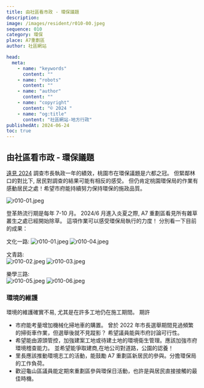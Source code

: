 ```yaml
---
title: 由社區看市政 - 環保議題
description:
image: /images/resident/r010-00.jpeg
sequence: 010
category: 環保
place: A7重劃區
author: 社區網站

head:
  meta:
    - name: "keywords"
      content: ""
    - name: "robots"
      content: ""
    - name: "author"
      content: ""
    - name: "copyright"
      content: "© 2024 "
    - name: "og:title"
      content: "社區網站-地方行政"
publishedAt: 2024-06-24
toc: true
---
```


## 由社區看市政 - 環保議題

<a href="https://www.gvm.com.tw/article/113001">遠見 2024</a> 調查市長執政一年的績效，桃園市在環保議題是六都之冠。 但緊鄰林口的對比下, 居民對調查的結果可能有相反的感受。 但仍肯定桃園環保局的作業有感動居民之處！希望市府能持續努力保持環保的施政品質。

![r010-01.jpeg](/images/resident/r010-00.jpeg)

登革熱流行期是每年 7-10 月。 2024/6 月進入炎夏之際, A7 重劃區看見所有雜草叢生之處已經開始除草。 這項作業可以感受環保局執行的力度！ 分別看一下目前的成果：

文化一路:
![r010-01.jpeg](/images/resident/r010-01.jpeg)
![r010-04.jpeg](/images/resident/r010-04.jpeg)

文青路:  
![r010-02.jpeg](/images/resident/r010-02.jpeg)
![r010-03.jpeg](/images/resident/r010-03.jpeg)

樂學三路:  
![r010-05.jpeg](/images/resident/r010-05.jpeg)
![r010-06.jpeg](/images/resident/r010-06.jpeg)

### 環境的維護

環境的維護確實不易, 尤其是在許多工地仍在施工期間。 期許

- 市府能考量增加機械化掃地車的購置。 曾於 2022 年市長選舉期間見過頻繁的掃街車作業，但選舉後就不見蹤影？ 希望議員能與市府討論可行性。
- 希望能由源頭管控，加強建案工地或待建土地的環境衛生管理。應該加強市府環境稽查能力。 並希望能爭取建商,在地公司對道路，公園的認養！
- 里長應該推動環境志工的活動，能鼓勵 A7 重劃區新居民的參與。分擔環保局的工作負荷。
- 歡迎龜山區議員能定期來重劃區參與環保日活動，也許是與居民直接接觸的最佳時機。
